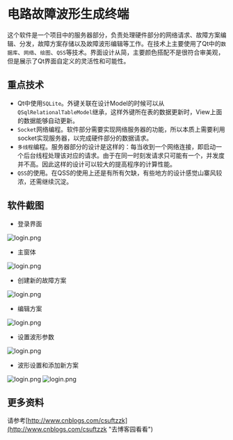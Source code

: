 # 电路故障波形生成终端

这个软件是一个项目中的服务器部分，负责处理硬件部分的网络请求、故障方案编辑、分发，故障方案存储以及故障波形编辑等工作。在技术上主要使用了Qt中的`数据库`、`网络`、`绘图`、`QSS`等技术。界面设计从简，主要颜色搭配不是很符合审美观，但是展示了Qt界面自定义的灵活性和可能性。

## 重点技术

- Qt中使用`SQLite`。外键关联在设计Model的时候可以从`QSqlRelationalTableModel`继承，这样外键所在表的数据更新时，View上面的数据能够自动更新。
- `Socket`网络编程。软件部分需要实现网络服务器的功能，所以本质上需要利用socket实现服务器，以完成硬件部分的数据请求。
- `多线程`编程。服务器部分的设计是这样的：每当收到一个网络连接，即启动一个后台线程处理该对应的请求。由于在同一时刻发请求只可能有一个，并发度并不高。因此这样的设计可以较大的提高程序的计算性能。
- `QSS`的使用。在QSS的使用上还是有所有欠缺，有些地方的设计感觉山寨风较浓，还需继续沉淀。

## 软件截图

- 登录界面

![login.png](https://raw.githubusercontent.com/csuft/QCircuitFaultEditor/master/screenshots/login.png "使用前先登录")

- 主窗体

![login.png](https://raw.githubusercontent.com/csuft/QCircuitFaultEditor/master/screenshots/windowa.png "主窗体")

- 创建新的故障方案

![login.png](https://raw.githubusercontent.com/csuft/QCircuitFaultEditor/master/screenshots/windowb.png "使用默认配置创建新故障方案")

- 编辑方案

![login.png](https://raw.githubusercontent.com/csuft/QCircuitFaultEditor/master/screenshots/windowc.png "编辑方案中的结点参数")

- 设置波形参数

![login.png](https://raw.githubusercontent.com/csuft/QCircuitFaultEditor/master/screenshots/windowd.png "设置波形参数")

- 波形设置和添加新方案

![login.png](https://raw.githubusercontent.com/csuft/QCircuitFaultEditor/master/screenshots/wave_settings.png "波形参数设置")
![login.png](https://raw.githubusercontent.com/csuft/QCircuitFaultEditor/master/screenshots/new_solution.png "添加故障方案")

## 更多资料

请参考[http://www.cnblogs.com/csuftzzk](http://www.cnblogs.com/csuftzzk "去博客园看看")